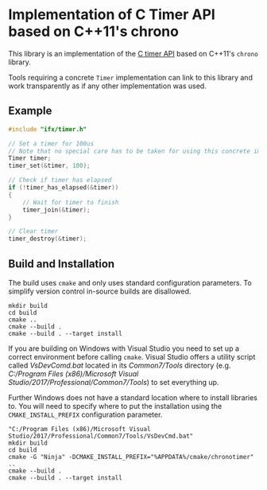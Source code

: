 # Implementation of C Timer API based on C++11's chrono

This library is an implementation of the [C timer API](https://bitbucket.vih.infineon.com/projects/V2XSYS/repos/hsw-timer/browse) based on C++11's `chrono` library.

Tools requiring a concrete `Timer` implementation can link to this library and work transparently as if any other implementation was used.

## Example

```c
#include "ifx/timer.h"

// Set a timer for 100us
// Note that no special care has to be taken for using this concrete implementation
Timer timer;
timer_set(&timer, 100);

// Check if timer has elapsed
if (!timer_has_elapsed(&timer))
{
    // Wait for timer to finish
    timer_join(&timer);
}

// Clear timer
timer_destroy(&timer);
```

## Build and Installation

The build uses `cmake` and only uses standard configuration parameters. To simplify version control in-source builds are disallowed.

```
mkdir build
cd build
cmake ..
cmake --build .
cmake --build . --target install
```

If you are building on Windows with Visual Studio you need to set up a correct environment before calling `cmake`. Visual Studio offers a utility script called *VsDevComd.bat*  located in its *Common7/Tools* directory (e.g. *C:/Program Files (x86)/Microsoft  Visual Studio/2017/Professional/Common7/Tools*) to set everything up.

Further Windows does not have a standard location where to install libraries to. You will need to specify where to put the installation using the `CMAKE_INSTALL_PREFIX` configuration parameter.

```
"C:/Program Files (x86)/Microsoft Visual Studio/2017/Professional/Common7/Tools/VsDevCmd.bat"
mkdir build
cd build
cmake -G "Ninja" -DCMAKE_INSTALL_PREFIX="%APPDATA%/cmake/chronotimer" ..
cmake --build .
cmake --build . --target install
```
